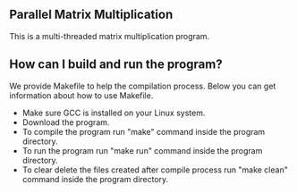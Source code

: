 ## Parallel Matrix Multiplication

This is a multi-threaded matrix multiplication program.

## How can I build and run the program?

We provide Makefile to help the compilation process. Below you can get information about how to use Makefile.

* Make sure GCC is installed on your Linux system.
* Download the program.
* To compile the program run "make" command inside the program directory.
* To run the program run "make run" command inside the program directory.
* To clear delete the files created after compile process run "make clean" command inside the program directory.